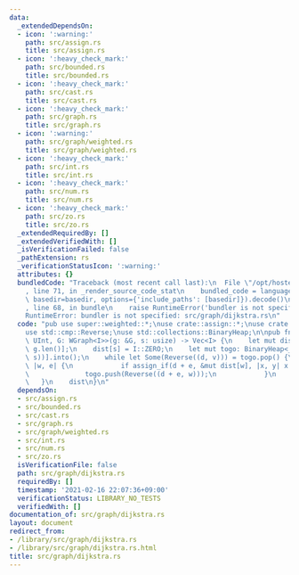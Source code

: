 ```yaml
---
data:
  _extendedDependsOn:
  - icon: ':warning:'
    path: src/assign.rs
    title: src/assign.rs
  - icon: ':heavy_check_mark:'
    path: src/bounded.rs
    title: src/bounded.rs
  - icon: ':heavy_check_mark:'
    path: src/cast.rs
    title: src/cast.rs
  - icon: ':heavy_check_mark:'
    path: src/graph.rs
    title: src/graph.rs
  - icon: ':warning:'
    path: src/graph/weighted.rs
    title: src/graph/weighted.rs
  - icon: ':heavy_check_mark:'
    path: src/int.rs
    title: src/int.rs
  - icon: ':heavy_check_mark:'
    path: src/num.rs
    title: src/num.rs
  - icon: ':heavy_check_mark:'
    path: src/zo.rs
    title: src/zo.rs
  _extendedRequiredBy: []
  _extendedVerifiedWith: []
  _isVerificationFailed: false
  _pathExtension: rs
  _verificationStatusIcon: ':warning:'
  attributes: {}
  bundledCode: "Traceback (most recent call last):\n  File \"/opt/hostedtoolcache/Python/3.9.1/x64/lib/python3.9/site-packages/onlinejudge_verify/documentation/build.py\"\
    , line 71, in _render_source_code_stat\n    bundled_code = language.bundle(stat.path,\
    \ basedir=basedir, options={'include_paths': [basedir]}).decode()\n  File \"/opt/hostedtoolcache/Python/3.9.1/x64/lib/python3.9/site-packages/onlinejudge_verify/languages/user_defined.py\"\
    , line 68, in bundle\n    raise RuntimeError('bundler is not specified: {}'.format(path.as_posix()))\n\
    RuntimeError: bundler is not specified: src/graph/dijkstra.rs\n"
  code: "pub use super::weighted::*;\nuse crate::assign::*;\nuse crate::int::*;\n\
    use std::cmp::Reverse;\nuse std::collections::BinaryHeap;\n\npub fn dijkstra<I:\
    \ UInt, G: WGraph<I>>(g: &G, s: usize) -> Vec<I> {\n    let mut dist = vec![I::MAX;\
    \ g.len()];\n    dist[s] = I::ZERO;\n    let mut togo: BinaryHeap<_> = vec![Reverse((I::ZERO,\
    \ s))].into();\n    while let Some(Reverse((d, v))) = togo.pop() {\n        g.adj_w(v,\
    \ |w, e| {\n            if assign_if(d + e, &mut dist[w], |x, y| x < y) {\n  \
    \              togo.push(Reverse((d + e, w)));\n            }\n        });\n \
    \   }\n    dist\n}\n"
  dependsOn:
  - src/assign.rs
  - src/bounded.rs
  - src/cast.rs
  - src/graph.rs
  - src/graph/weighted.rs
  - src/int.rs
  - src/num.rs
  - src/zo.rs
  isVerificationFile: false
  path: src/graph/dijkstra.rs
  requiredBy: []
  timestamp: '2021-02-16 22:07:36+09:00'
  verificationStatus: LIBRARY_NO_TESTS
  verifiedWith: []
documentation_of: src/graph/dijkstra.rs
layout: document
redirect_from:
- /library/src/graph/dijkstra.rs
- /library/src/graph/dijkstra.rs.html
title: src/graph/dijkstra.rs
---
```

